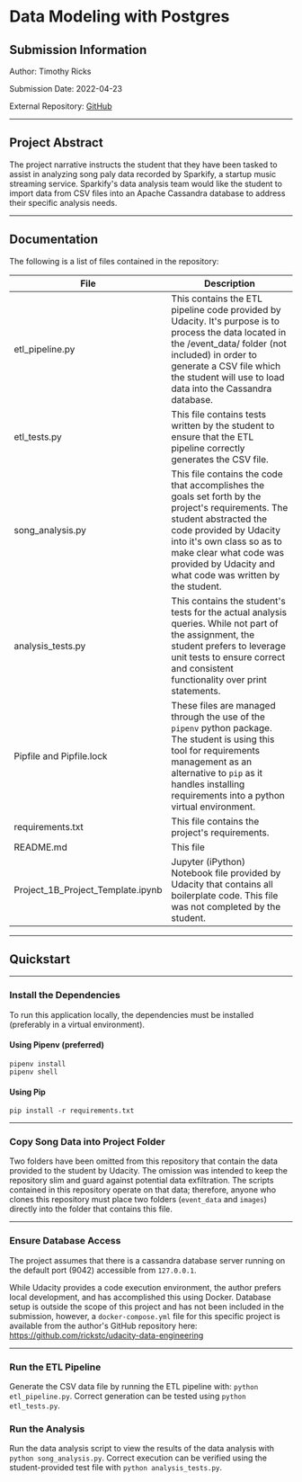 # Data Modeling with Postgres

## Submission Information

Author: Timothy Ricks

Submission Date: 2022-04-23

External Repository: [GitHub](https://github.com/rickstc/udacity-data-engineering)

---

## Project Abstract

The project narrative instructs the student that they have been tasked to assist in analyzing song paly data recorded by Sparkify, a startup music streaming service. Sparkify's data analysis team would like the student to import data from CSV files into an Apache Cassandra database to address their specific analysis needs.

---

## Documentation

The following is a list of files contained in the repository:

| File                              | Description                                                                                                                                                                                                                                                              |
| --------------------------------- | ------------------------------------------------------------------------------------------------------------------------------------------------------------------------------------------------------------------------------------------------------------------------ |
| etl_pipeline.py                   | This contains the ETL pipeline code provided by Udacity. It's purpose is to process the data located in the /event_data/ folder (not included) in order to generate a CSV file which the student will use to load data into the Cassandra database.                      |
| etl_tests.py                      | This file contains tests written by the student to ensure that the ETL pipeline correctly generates the CSV file.                                                                                                                                                        |
| song_analysis.py                  | This file contains the code that accomplishes the goals set forth by the project's requirements. The student abstracted the code provided by Udacity into it's own class so as to make clear what code was provided by Udacity and what code was written by the student. |
| analysis_tests.py                 | This contains the student's tests for the actual analysis queries. While not part of the assignment, the student prefers to leverage unit tests to ensure correct and consistent functionality over print statements.                                                    |
| Pipfile and Pipfile.lock          | These files are managed through the use of the `pipenv` python package. The student is using this tool for requirements management as an alternative to `pip` as it handles installing requirements into a python virtual environment.                                   |
| requirements.txt                  | This file contains the project's requirements.                                                                                                                                                                                                                           |
| README.md                         | This file                                                                                                                                                                                                                                                                |
| Project_1B_Project_Template.ipynb | Jupyter (iPython) Notebook file provided by Udacity that contains all boilerplate code. This file was not completed by the student.                                                                                                                                      |

---

## Quickstart

---

### Install the Dependencies

To run this application locally, the dependencies must be installed (preferably in a virtual environment).

#### Using Pipenv (preferred)

```
pipenv install
pipenv shell
```

#### Using Pip

```
pip install -r requirements.txt
```

---

### Copy Song Data into Project Folder

Two folders have been omitted from this repository that contain the data provided to the student by Udacity. The omission was intended to keep the repository slim and guard against potential data exfiltration. The scripts contained in this repository operate on that data; therefore, anyone who clones this repository must place two folders (`event_data` and `images`) directly into the folder that contains this file.

---

### Ensure Database Access

The project assumes that there is a cassandra database server running on the default port (9042) accessible from `127.0.0.1`.

While Udacity provides a code execution environment, the author prefers local development, and has accomplished this using Docker. Database setup is outside the scope of this project and has not been included in the submission, however, a `docker-compose.yml` file for this specific project is available from the author's GitHub repository here: https://github.com/rickstc/udacity-data-engineering

---

### Run the ETL Pipeline

Generate the CSV data file by running the ETL pipeline with: `python etl_pipeline.py`. Correct generation can be tested using `python etl_tests.py`.

### Run the Analysis

Run the data analysis script to view the results of the data analysis with `python song_analysis.py`. Correct execution can be verified using the student-provided test file with `python analysis_tests.py`.
